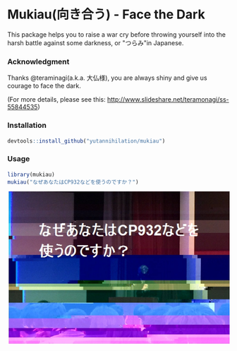 Mukiau(向き合う) - Face the Dark
============================

This package helps you to raise a war cry before throwing yourself into the harsh battle against some darkness, or "つらみ"in Japanese.

### Acknowledgment

Thanks @teraminagi(a.k.a. 大仏様), you are always shiny and give us courage to face the dark.

(For more details, please see this: http://www.slideshare.net/teramonagi/ss-55844535)

### Installation

```r
devtools::install_github("yutannihilation/mukiau")
```

### Usage

```r
library(mukiau)
mukiau("なぜあなたはCP932などを使うのですか？")
```

![](example.jpg)

